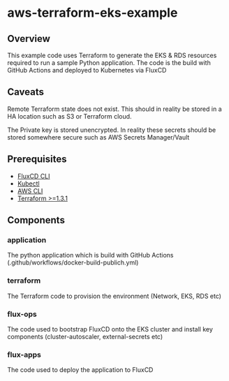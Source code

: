 # aws-terraform-eks-example

## Overview
This example code uses Terraform to generate the EKS & RDS resources required to run a sample Python application. The code is the build with GitHub Actions and deployed to Kubernetes via FluxCD

## Caveats
Remote Terraform state does not exist. This should in reality be stored in a HA location such as S3 or Terraform cloud.

The Private key is stored unencrypted. In reality these secrets should be stored somewhere secure such as AWS Secrets Manager/Vault

## Prerequisites

* [FluxCD CLI](https://fluxcd.io/)
* [Kubectl](https://kubernetes.io/docs/tasks/tools/)
* [AWS CLI](https://docs.aws.amazon.com/cli/latest/userguide/getting-started-install.html)
* [Terraform >=1.3.1](https://developer.hashicorp.com/terraform/downloads)

## Components

### application

The python application which is build with GitHub Actions (.github/workflows/docker-build-publich.yml)

### terraform

The Terraform code to provision the environment (Network, EKS, RDS etc)

### flux-ops

The code used to bootstrap FluxCD onto the EKS cluster and install key components (cluster-autoscaler, external-secrets etc)

### flux-apps

The code used to deploy the application to FluxCD
